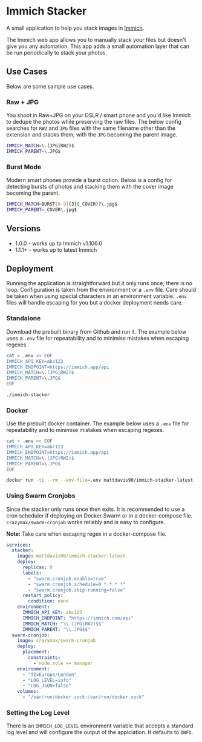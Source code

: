 # Immich Stacker

A small application to help you stack images in [Immich](https://immich.app).

The Immich web app allows you to manually stack your files but doesn't give you any
automation. This app adds a small automation layer that can be run periodically to
stack your photos.

## Use Cases

Below are some sample use cases.

### Raw + JPG

You shoot in Raw+JPG on your DSLR / smart phone and you'd like Immich to dedupe the
photos while preserving the raw files. The below config searches for `RW2` and `JPG`
files with the same filename other than the extension and stacks them, with the `JPG`
becoming the parent image.

```bash
IMMICH_MATCH=\.(JPG|RW2)$
IMMICH_PARENT=\.JPG$
```

### Burst Mode

Modern smart phones provide a burst option. Below is a config for detecting bursts of
photos and stacking them with the cover image becoming the parent.

```bash
IMMICH_MATCH=BURST[0-9]{3}(_COVER)?\.jpg$
IMMICH_PARENT=_COVER\.jpg$
```

## Versions

* 1.0.0 - works up to Immich v1.106.0
* 1.1.1+ - works up to latest Immich

## Deployment

Running the application is straightforward but it only runs once; there is no loop.
Configuration is taken from the environment or a `.env` file. Care should be taken
when using special characters in an environment variable. `.env` files will handle
escaping for you but a docker deployment needs care.

### Standalone

Download the prebuilt binary from Github and run it. The example below uses a `.env`
file for repeatability and to minimise mistakes when escaping regexes.

```bash
cat > .env << EOF
IMMICH_API_KEY=abc123
IMMICH_ENDPOINT=https://immich.app/api
IMMICH_MATCH=\.(JPG|RW2)$
IMMICH_PARENT=\.JPG$
EOF

./immich-stacker
```

### Docker

Use the prebuilt docker container. The example below uses a `.env` file for
repeatability and to minimise mistakes when escaping regexes.

```bash
cat > .env << EOF
IMMICH_API_KEY=abc123
IMMICH_ENDPOINT=https://immich.app/api
IMMICH_MATCH=\.(JPG|RW2)$
IMMICH_PARENT=\.JPG$
EOF

docker run -ti --rm --env-file=.env mattdavis90/immich-stacker-latest
```

### Using Swarm Cronjobs

Since the stacker only runs once then exits. It is recommended to use a cron scheduler
if deploying on Docker Swarm or in a docker-compose file. `crazymax/swarm-cronjob`
works reliably and is easy to configure.

**Note:** Take care when escaping regex in a docker-compose file.

```yaml
services:
  stacker:
    image: mattdavis90/immich-stacker:latest
    deploy:
      replicas: 0
      labels:
        - "swarm.cronjob.enable=true"
        - "swarm.cronjob.schedule=0 * * * *"
        - "swarm.cronjob.skip-running=false"
      restart_policy:
        condition: none
    environment:
      IMMICH_API_KEY: abc123
      IMMICH_ENDPOINT: "https://immich.com/api"
      IMMICH_MATCH: "\\.(JPG|RW2)$$"
      IMMICH_PARENT: "\\.JPG$$"
  swarm-cronjob:
    image: crazymax/swarm-cronjob
    deploy:
      placement:
        constraints:
          - node.role == manager
    environment:
      - "TZ=Europe/London"
      - "LOG_LEVEL=info"
      - "LOG_JSON=false"
    volumes:
      - "/var/run/docker.sock:/var/run/docker.sock"
```

### Setting the Log Level

There is an `IMMICH_LOG_LEVEL` environment variable that accepts a standard log level
and will configure the output of the applciation. It defaults to `INFO`.
